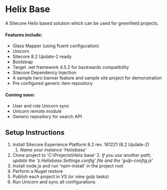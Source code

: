 # Helix Base
A Sitecore Helix based solution which can be used for greenfield projects.

#### Features include:

* Glass Mapper (using fluent configuration)
* Unicorn
* Sitecore 8.2 Update-2 ready
* Bootstrap
* Target .net framework 4.5.2 for backwards compatibility
* Sitecore Dependency Injection
* A sample hero banner feature and sample site project for demonstration
* Pre configured generic item repository

#### Coming soon:

* User and role Unicorn sync
* Unicorn remote module
* Generic repository for search API

## Setup Instructions
1. Install Sitecore Experience Platform 8.2 rev. 161221 (8.2 Update-2) 
	1. _Name your instance 'Helixbase'_
2. Clone project to 'C:\Projects\Helix base'
	2. _If you use another path, update the 'z.Helixbase.Settings.config' file and the 'gulp-config.js'_
3. Install node.js and run 'npm-install' in the project root
4. Perform a Nuget restore
5. Publish each project in VS (or view gulp tasks)
6. Run Unicorn and sync all configurations
